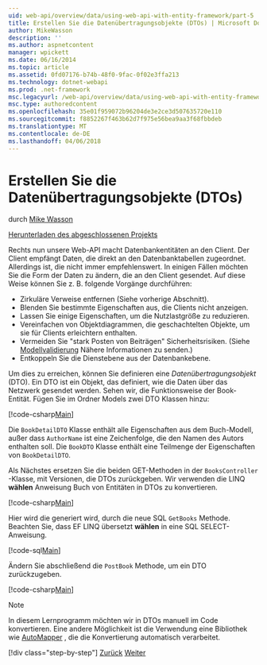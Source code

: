 ```yaml
---
uid: web-api/overview/data/using-web-api-with-entity-framework/part-5
title: Erstellen Sie die Datenübertragungsobjekte (DTOs) | Microsoft Docs
author: MikeWasson
description: ''
ms.author: aspnetcontent
manager: wpickett
ms.date: 06/16/2014
ms.topic: article
ms.assetid: 0fd07176-b74b-48f0-9fac-0f02e3ffa213
ms.technology: dotnet-webapi
ms.prod: .net-framework
msc.legacyurl: /web-api/overview/data/using-web-api-with-entity-framework/part-5
msc.type: authoredcontent
ms.openlocfilehash: 35e01f959072b96204de3e2ce3d507635720e110
ms.sourcegitcommit: f8852267f463b62d7f975e56bea9aa3f68fbbdeb
ms.translationtype: MT
ms.contentlocale: de-DE
ms.lasthandoff: 04/06/2018
---
```

<a name="create-data-transfer-objects-dtos"></a>Erstellen Sie die Datenübertragungsobjekte (DTOs)
====================
durch [Mike Wasson](https://github.com/MikeWasson)

[Herunterladen des abgeschlossenen Projekts](https://github.com/MikeWasson/BookService)

Rechts nun unsere Web-API macht Datenbankentitäten an den Client. Der Client empfängt Daten, die direkt an den Datenbanktabellen zugeordnet. Allerdings ist, die nicht immer empfehlenswert. In einigen Fällen möchten Sie die Form der Daten zu ändern, die an den Client gesendet. Auf diese Weise können Sie z. B. folgende Vorgänge durchführen:

- Zirkuläre Verweise entfernen (Siehe vorherige Abschnitt).
- Blenden Sie bestimmte Eigenschaften aus, die Clients nicht anzeigen.
- Lassen Sie einige Eigenschaften, um die Nutzlastgröße zu reduzieren.
- Vereinfachen von Objektdiagrammen, die geschachtelten Objekte, um sie für Clients erleichtern enthalten.
- Vermeiden Sie "stark Posten von Beiträgen" Sicherheitsrisiken. (Siehe [Modellvalidierung](../../formats-and-model-binding/model-validation-in-aspnet-web-api.md) Nähere Informationen zu senden.)
- Entkoppeln Sie die Dienstebene aus der Datenbankebene.

Um dies zu erreichen, können Sie definieren eine *Datenübertragungsobjekt* (DTO). Ein DTO ist ein Objekt, das definiert, wie die Daten über das Netzwerk gesendet werden. Sehen wir, die Funktionsweise der Book-Entität. Fügen Sie im Ordner Models zwei DTO Klassen hinzu:

[!code-csharp[Main](part-5/samples/sample1.cs)]

Die `BookDetailDTO` Klasse enthält alle Eigenschaften aus dem Buch-Modell, außer dass `AuthorName` ist eine Zeichenfolge, die den Namen des Autors enthalten soll. Die `BookDTO` Klasse enthält eine Teilmenge der Eigenschaften von `BookDetailDTO`.

Als Nächstes ersetzen Sie die beiden GET-Methoden in der `BooksController` -Klasse, mit Versionen, die DTOs zurückgeben. Wir verwenden die LINQ **wählen** Anweisung Buch von Entitäten in DTOs zu konvertieren.

[!code-csharp[Main](part-5/samples/sample2.cs)]

Hier wird die generiert wird, durch die neue SQL `GetBooks` Methode. Beachten Sie, dass EF LINQ übersetzt **wählen** in eine SQL SELECT-Anweisung.

[!code-sql[Main](part-5/samples/sample3.sql)]

Ändern Sie abschließend die `PostBook` Methode, um ein DTO zurückzugeben.

[!code-csharp[Main](part-5/samples/sample4.cs)]

> [!NOTE]
> In diesem Lernprogramm möchten wir in DTOs manuell im Code konvertieren. Eine andere Möglichkeit ist die Verwendung eine Bibliothek wie [AutoMapper](http://automapper.org/) , die die Konvertierung automatisch verarbeitet.
> 
> [!div class="step-by-step"]
> [Zurück](part-4.md)
> [Weiter](part-6.md)
